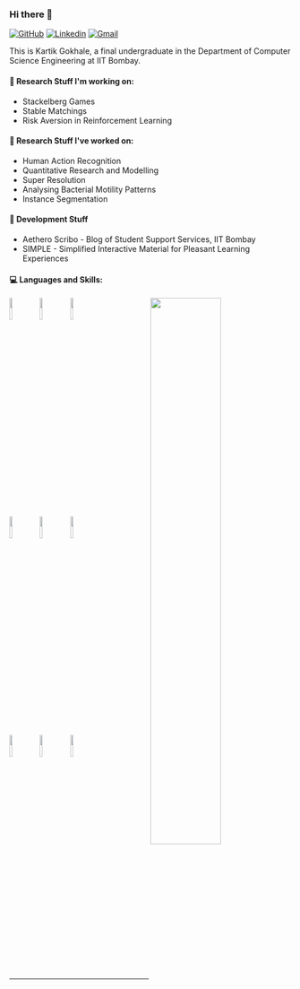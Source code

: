 ### Hi there 👋


<!--
**AWorldOfChaos/AWorldOfChaos** is a ✨ _special_ ✨ repository because its `README.md` (this file) appears on your GitHub profile.

Here are some ideas to get you started:

- 🔭 I’m currently working on ...
- 🌱 I’m currently learning ...
- 👯 I’m looking to collaborate on ...
- 🤔 I’m looking for help with ...
- 💬 Ask me about ...
- 📫 How to reach me: ...
- 😄 Pronouns: ...
- ⚡ Fun fact: ...
-->

[![GitHub](https://img.shields.io/badge/-Github-000?style=flat&logo=Github&logoColor=white)](https://github.com/AWorldOfChaos)
[![Linkedin](https://img.shields.io/badge/-LinkedIn-blue?style=flat&logo=Linkedin&logoColor=white)]()
[![Gmail](https://img.shields.io/badge/-Gmail-c14438?style=flat&logo=Gmail&logoColor=white)](mailto:kartikgokhale2000@gmail.com)

This is Kartik Gokhale, a final undergraduate in the Department of Computer Science Engineering at IIT Bombay.


#### 🔭 Research Stuff I'm working on:
  - Stackelberg Games
  - Stable Matchings
  - Risk Aversion in Reinforcement Learning

#### 🔭 Research Stuff I've worked on:
  - Human Action Recognition
  - Quantitative Research and Modelling 
  - Super Resolution
  - Analysing Bacterial Motility Patterns
  - Instance Segmentation
  
#### 🌱 Development Stuff
  - Aethero Scribo - Blog of Student Support Services, IIT Bombay
  - SIMPLE - Simplified Interactive Material for Pleasant Learning Experiences

#### :computer: Languages and Skills: 
<p>
  
  <img width="50%" align="right" src="https://github-readme-stats.vercel.app/api?username=AWorldOfChaos&show_icons=true&hide_border=true&theme=dark" />
  <code><img width="10%" src="https://www.vectorlogo.zone/logos/python/python-ar21.svg"></code>
  <code><img width="10%" src="https://www.vectorlogo.zone/logos/tensorflow/tensorflow-ar21.svg"></code>
  <code><img width="10%" src="https://www.vectorlogo.zone/logos/pytorch/pytorch-ar21.svg"></code>
  <br />
  <code><img width="10%" src="https://www.vectorlogo.zone/logos/w3_html5/w3_html5-ar21.svg"></code>
  <code><img width="10%" src="https://www.vectorlogo.zone/logos/netlifyapp_watercss/netlifyapp_watercss-ar21.svg"></code>
  <code><img width="10%" src="https://www.vectorlogo.zone/logos/javascript/javascript-ar21.svg"></code>
  <br />
  <code><img width="10%" src="https://www.vectorlogo.zone/logos/djangoproject/djangoproject-ar21.svg"></code>
  <code><img width="10%" src="https://www.vectorlogo.zone/logos/git-scm/git-scm-ar21.svg"></code>
  <code><img width="10%" src="https://www.vectorlogo.zone/logos/opencv/opencv-ar21.svg"></code>
</p>
<br />

-----------------------------------------

